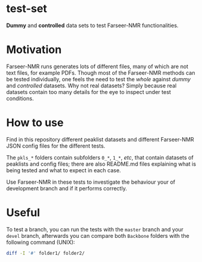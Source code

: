 # test-set

**Dummy** and **controlled** data sets to test Farseer-NMR functionalities.

# Motivation

Farseer-NMR runs generates lots of different files, many of which are not text files, for example PDFs. Though most of the Farseer-NMR methods can be tested individually, one feels the need to test the _whole_ against _dummy_ and _controlled_ datasets. Why not real datasets? Simply because real datasets contain too many details for the eye to inspect under test conditions.

# How to use

Find in this repository different peaklist datasets and different Farseer-NMR JSON config files for the different tests.

The `pkls_*` folders contain subfolders `0_*`, `1_*`, _etc_, that contain datasets of peaklists and config files; there are also README.md files explaining what is being tested and what to expect in each case.

Use Farseer-NMR in these tests to investigate the behaviour your of development branch and if it performs correctly.

# Useful

To test a branch, you can run the tests with the `master` branch and your `devel` branch, afterwards you can compare both `Backbone` folders with the following command (UNIX):

```bash
diff -I '#' folder1/ folder2/
```